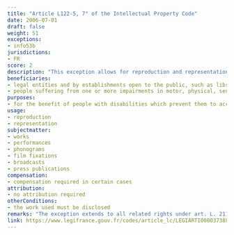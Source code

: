 ```yaml
---
title: "Article L122-5, 7° of the Intellectual Property Code"
date: 2006-07-01
draft: false
weight: 51
exceptions:
- info53b
jurisdictions:
- FR
score: 2
description: "This exception allows for reproduction and representation by legal entities and by establishments open to the public, such as libraries, archives, documentation centers and multimedia cultural spaces, of disclosed works for strictly personal consultation of the work by people suffering from one or more impairments in motor, physical, sensory, mental, cognitive or psychic functions and prevented, due to these deficiencies, to access the work in the form in which the author makes it available to the public. The provision references to arts. 122-5-1 and 122-5-2, which implement the Marakesh Directive." 
beneficiaries:
- legal entities and by establishments open to the public, such as libraries, archives, documentation centers and multimedia cultural spaces
- people suffering from one or more impairments in motor, physical, sensory, mental, cognitive or psychic functions
purposes: 
- for the benefit of people with disabilities which prevent them to access the work in the form in which the author makes it available to the public
usage:
- reproduction 
- representation
subjectmatter:
- works
- performances
- phonograms
- film fixations
- broadcasts
- press publications
compensation:
- compensation required in certain cases
attribution: 
- no attribution required
otherConditions: 
- the work used must be disclosed
remarks: "The exception extends to all related rights under art. L. 211-3, 6° IPC."
link: https://www.legifrance.gouv.fr/codes/article_lc/LEGIARTI000037388886/
---
```

